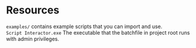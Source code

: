 # Resources

``examples/`` contains example scripts that you can import and use. <br >
``Script Interactor.exe`` The executable that the batchfile in project root runs with admin privileges.